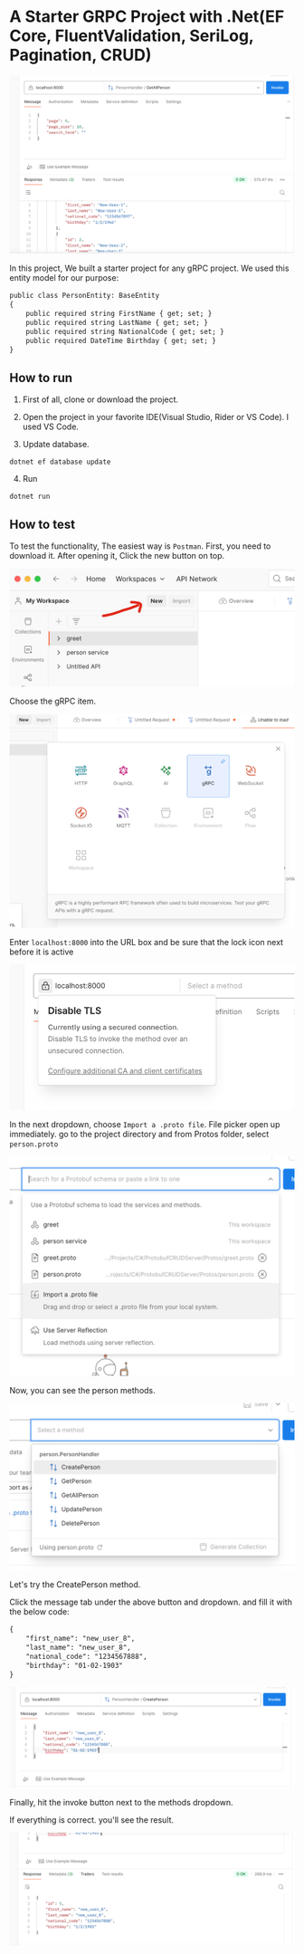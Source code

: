 # A Starter GRPC Project with .Net(EF Core, FluentValidation, SeriLog, Pagination, CRUD)

![overview](https://github.com/python-programmer/starter-grpc-crud-dotnet/blob/main/Images/person-list.png?raw=true)


In this project, We built a starter project for any gRPC project. We used this entity model for our purpose:

```
public class PersonEntity: BaseEntity
{
    public required string FirstName { get; set; }
    public required string LastName { get; set; }
    public required string NationalCode { get; set; }
    public required DateTime Birthday { get; set; }
}
```

## How to run

1. First of all, clone or download the project.

2. Open the project in your favorite IDE(Visual Studio, Rider or VS Code). I used VS Code.

3. Update database.

```
dotnet ef database update
```
4. Run
```
dotnet run
```

## How to test

To test the functionality, The easiest way is `Postman`. First, you need to download it. After opening it, Click the new button on top.

![postman the new button](https://github.com/python-programmer/starter-grpc-crud-dotnet/blob/main/Images/postman-new-button.png?raw=true)


Choose the gRPC item.

![postman choosing grpc](https://github.com/python-programmer/starter-grpc-crud-dotnet/blob/main/Images/choosing-grpc.png?raw=true)

Enter `localhost:8000` into the URL box and be sure that the lock icon next before it is active

![postman entering the url and enabling tls](https://github.com/python-programmer/starter-grpc-crud-dotnet/blob/main/Images/enable-tls.png?raw=true)

In the next dropdown, choose `Import a .proto file`. File picker open up immediately. go to the project directory and from Protos folder, select `person.proto`

![postman importing the person proto file](https://github.com/python-programmer/starter-grpc-crud-dotnet/blob/main/Images/importing-new-proto-file-to-postman.png?raw=true)

Now, you can see the person methods. 

![postman proto methods](https://github.com/python-programmer/starter-grpc-crud-dotnet/blob/main/Images/postman-methods.png?raw=true)

Let's try the CreatePerson method.

Click the message tab under the above button and dropdown. and fill it with the below code:

```
{
    "first_name": "new_user_8",
    "last_name": "new_user_8",
    "national_code": "1234567888",
    "birthday": "01-02-1903"
}
```

![create a new person](https://github.com/python-programmer/starter-grpc-crud-dotnet/blob/main/Images/create-person-input.png?raw=true)

Finally, hit the invoke button next to the methods dropdown.

If everything is correct. you'll see the result.

![create a new person result](https://github.com/python-programmer/starter-grpc-crud-dotnet/blob/main/Images/create-person-result.png?raw=true)









